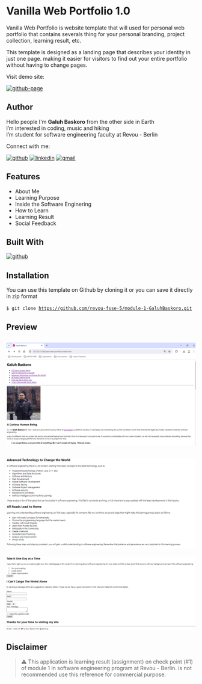 # Vanilla Web Portfolio 1.0

Vanilla Web Portfolio is website template that will used for personal web portfolio that contains severals thing for your personal branding, project collection, learning result, etc.<br>

This template is designed as a landing page that describes your identity in just one page. making it easier for visitors to find out your entire portfolio without having to change pages.

Visit demo site:

[![github-page](https://img.shields.io/badge/GitHub%20Pages-222222.svg?style=for-the-badge&logo=GitHub-Pages&logoColor=white)](https://revou-fsse-5.github.io/module-1-GaluhBaskoro/)

## Author

Hello people I'm <b>Galuh Baskoro</b> from the other side in Earth <br>
I’m interested in coding, music and hiking <br>
I’m student for software engineering faculty at Revou - Berlin

Connect with me:

[![github](https://img.shields.io/badge/GitHub-181717.svg?style=for-the-badge&logo=GitHub&logoColor=white)](https://github.com/galuhbaskoro)
[![linkedin](https://img.shields.io/badge/LinkedIn-0A66C2.svg?style=for-the-badge&logo=LinkedIn&logoColor=white)](https://www.linkedin.com/in/galuh-t-aji-baskoro-46b4aa145/)
[![gmail](https://img.shields.io/badge/Gmail-EA4335.svg?style=for-the-badge&logo=Gmail&logoColor=white)](mailto:gtab.web@gmail.com)

## Features

- About Me
- Learning Purpose
- Inside the Software Enginering
- How to Learn
- Learning Result
- Social Feedback

## Built With

[![github](https://img.shields.io/badge/HTML5-E34F26.svg?style=for-the-badge&logo=HTML5&logoColor=white)](https://id.wikipedia.org/wiki/HTML5)

## Installation

You can use this template on Github by cloning it or you can save it directly in zip format

<code>$ git clone https://github.com/revou-fsse-5/module-1-GaluhBaskoro.git</code>

## Preview

## ![app capture 1](img/app-capture-1.PNG)

## ![app capture 2](img/app-capture-2.PNG)

![app capture 3](img/app-capture-3.PNG)

## Disclaimer

> ⚠ This application is learning result (assignment) on check point (#1) of module 1 in software engineering program at Revou - Berlin. is not recommended use this reference for commercial purpose.
